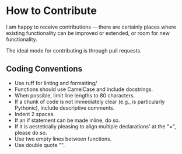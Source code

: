 # How to Contribute

I am happy to receive contributions -- there are certainly places where existing functionality can be improved or extended, or room for new functionality.

The ideal mode for contributing is through pull requests.

## Coding Conventions

* Use ruff for linting and formatting/
* Functions should use CamelCase and include docstrings.
* When possible, limit line lengths to 80 characters.
* If a chunk of code is not immediately clear (e.g., is particularly Pythonic), include descriptive comments.
* Indent 2 spaces.
* If an if statement can be made inline, do so.
* If it is aestetically pleasing to align multiple declarations' at the "=", please do so.
* Use two empty lines between functions.
* Use double quote "".
